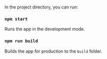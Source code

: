 In the project directory, you can run:

### `npm start`

Runs the app in the development mode.

### `npm run build`

Builds the app for production to the `build` folder.
